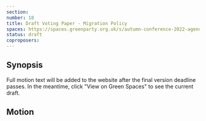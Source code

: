 ```yaml
---
section:
number: 18
title: Draft Voting Paper - Migration Policy
spaces: https://spaces.greenparty.org.uk/s/autumn-conference-2022-agenda-forum/?contentId=101504
status: draft
coproposers:
---
```

## Synopsis
Full motion text will be added to the website after the final version deadline passes. In the meantime, click "View on Green Spaces" to see the current draft.

## Motion

